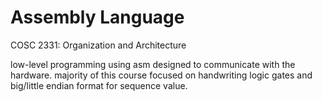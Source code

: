 # Assembly Language
COSC 2331: Organization and Architecture

low-level programming using asm designed to communicate with the hardware. majority of this course focused on handwriting logic gates and big/little endian format for sequence value. 

